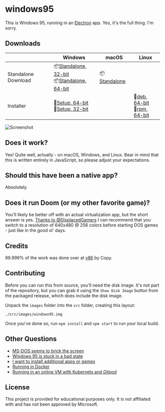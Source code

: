 # windows95

This is Windows 95, running in an [Electron](https://electronjs.org/) app. Yes, it's the full thing. I'm sorry.

## Downloads
|  | Windows | macOS | Linux |
|---------------------|-----------------------------------------------------------------------------------------------------------------------------------------------------------------------------------------------------------------------------------------------------------------------------|---------------------------------------------------------------------------------------------------------------|---------------------------------------------------------------------------------------------------------------------------------------------------------------------------------------------------------------------------------------------|
| Standalone Download | 📦[Standalone, 32-bit](https://github.com/felixrieseberg/windows95/releases/download/v2.0.0/windows95-2.0.0-win32-standalone-ia32.zip) <br /> 📦[Standalone, 64-bit](https://github.com/felixrieseberg/windows95/releases/download/v2.0.0/windows95-2.0.0-win32-standalone-x64.zip)  | 📦[Standalone](https://github.com/felixrieseberg/windows95/releases/download/v2.0.0/windows95-macos-2.0.0.zip) |  |
| Installer | 💽[Setup, 64-bit](https://github.com/felixrieseberg/windows95/releases/download/v2.0.0/windows95-2.0.0-setup-win32-x64.exe) <br /> 💽[Setup, 32-bit](https://github.com/felixrieseberg/windows95/releases/download/v2.0.0/windows95-2.0.0-setup-win32-ia32.exe)  |  |  💽[deb, 64-bit](https://github.com/felixrieseberg/windows95/releases/download/v2.0.0/windows95-linux-2.0.0_amd64.deb) <br /> 💽[rpm, 64-bit](https://github.com/felixrieseberg/windows95/releases/download/v2.0.0/windows95-linux-2.0.0.x86_64.rpm) |

![Screenshot](https://user-images.githubusercontent.com/1426799/44532591-4ceb3680-a6a8-11e8-8c2c-bc29f3bfdef7.png)

## Does it work?
Yes! Quite well, actually - on macOS, Windows, and Linux. Bear in mind that this is written entirely in JavaScript, so please adjust your expectations.

## Should this have been a native app?
Absolutely.

## Does it run Doom (or my other favorite game)?
You'll likely be better off with an actual virtualization app, but the short answer is yes. [Thanks to
@DisplacedGamers](https://youtu.be/xDXqmdFxofM) I can recommend that you switch to a resolution of
640x480 @ 256 colors before starting DOS games - just like in the good ol' days.

## Credits

99.999% of the work was done over at [v86](https://github.com/copy/v86/) by Copy.

## Contributing

Before you can run this from source, you'll need the disk image. It's not part of the
repository, but you can grab it using the `Show Disk Image` button from the packaged
release, which does include the disk image.

Unpack the `images` folder into the `src` folder, creating this layout:

```
./src/images/windows95.img
```

Once you've done so, run `npm install` and `npm start` to run your local build.

## Other Questions

 * [MS-DOS seems to brick the screen](./HELP.md#ms-dos-seems-to-brick-the-screen)
 * [Windows 95 is stuck in a bad state](./HELP.md#windows-95-is-stuck-in-a-bad-state)
 * [I want to install additional apps or games](./HELP.md#i-want-to-install-additional-apps-or-games)
 * [Running in Docker](./docs/docker-instructions.md)
 * [Running in an online VM with Kubernets and Gitpod](./docs/docker-kubernetes-gitpod.md)

## License

This project is provided for educational purposes only. It is not affiliated with and has
not been approved by Microsoft.

